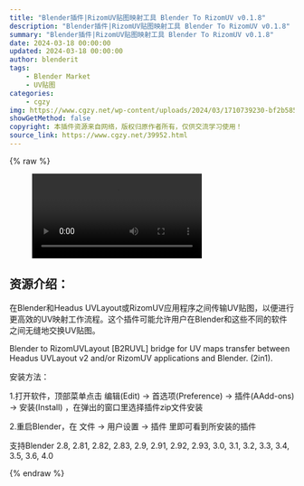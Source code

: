 ```yaml
---
title: "Blender插件|RizomUV贴图映射工具 Blender To RizomUV v0.1.8"
description: "Blender插件|RizomUV贴图映射工具 Blender To RizomUV v0.1.8"
summary: "Blender插件|RizomUV贴图映射工具 Blender To RizomUV v0.1.8"
date: 2024-03-18 00:00:00
updated: 2024-03-18 00:00:00
author: blenderit
tags: 
    - Blender Market
    - UV贴图
categories:
    - cgzy
img: https://www.cgzy.net/wp-content/uploads/2024/03/1710739230-bf2b585aaeb7a04.webp
showGetMethod: false
copyright: 本插件资源来自网络，版权归原作者所有，仅供交流学习使用！
source_link: https://www.cgzy.net/39952.html
---
```


{% raw %}
<figure class="wp-block-video aligncenter"><video controls src="http://cloud.video.taobao.com/play/u/null/p/1/e/6/t/1/453478396416.mp4"></video></figure><div class="wp-block-pandastudio-title"><div class="title_style_01"><h2 id="h2-0">资源介绍：</h2></div></div><p class="is-style-text-indent-2em">在Blender和Headus UVLayout或RizomUV应用程序之间传输UV贴图，以便进行更高效的UV映射工作流程。这个插件可能允许用户在Blender和这些不同的软件之间无缝地交换UV贴图。</p><p>Blender to RizomUVLayout [B2RUVL] bridge for UV maps transfer between Headus UVLayout v2 and/or RizomUV applications and Blender. (2in1).</p><div class="wp-block-pandastudio-title"><div class="title_style_01"><p>安装方法：</p></div></div><p>1.打开软件，顶部菜单点击 编辑(Edit) → 首选项(Preference) → 插件(AAdd-ons) → 安装(Install) ，在弹出的窗口里选择插件zip文件安装</p><p>2.重启Blender，在 文件 → 用户设置 → 插件 里即可看到所安装的插件</p><div class="wp-block-pandastudio-tips"><div class="tip success "><p>支持Blender 2.8, 2.81, 2.82, 2.83, 2.9, 2.91, 2.92, 2.93, 3.0, 3.1, 3.2, 3.3, 3.4, 3.5, 3.6, 4.0</p>
</div></div>
<div style="display: none">cgzy</div>
{% endraw %}